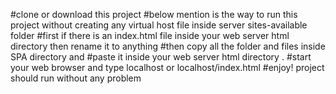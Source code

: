 #clone or download this project 
#below mention is the way to run this project without creating any virtual host file inside server sites-available folder
#first if there is an index.html file inside your web server html directory then rename it  to anything
#then copy all the folder and files inside SPA  directory and 
#paste it inside your web server html directory .
#start your web browser and type localhost or localhost/index.html
#enjoy!  project should run without any problem
